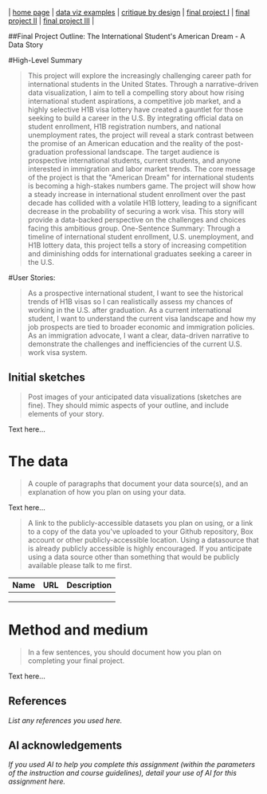 | [home page](https://cmustudent.github.io/tswd-portfolio-templates/) | [data viz examples](dataviz-examples) | [critique by design](critique-by-design) | [final project I](final-project-part-one) | [final project II](final-project-part-two) | [final project III](final-project-part-three) |


##Final Project Outline: The International Student's American Dream - A Data Story

#High-Level Summary
>This project will explore the increasingly challenging career path for international students in the United States. Through a narrative-driven data visualization, I aim to tell a compelling story about how rising international student aspirations, a competitive job market, and a highly selective H1B visa lottery have created a gauntlet for those seeking to build a career in the U.S. By integrating official data on student enrollment, H1B registration numbers, and national unemployment rates, the project will reveal a stark contrast between the promise of an American education and the reality of the post-graduation professional landscape. The target audience is prospective international students, current students, and anyone interested in immigration and labor market trends.
>The core message of the project is that the "American Dream" for international students is becoming a high-stakes numbers game. The project will show how a steady increase in international student enrollment over the past decade has collided with a volatile H1B lottery, leading to a significant decrease in the probability of securing a work visa. This story will provide a data-backed perspective on the challenges and choices facing this ambitious group.
>One-Sentence Summary: Through a timeline of international student enrollment, U.S. unemployment, and H1B lottery data, this project tells a story of increasing competition and diminishing odds for international graduates seeking a career in the U.S.

#User Stories:
>As a prospective international student, I want to see the historical trends of H1B visas so I can realistically assess my chances of working in the U.S. after graduation.
As a current international student, I want to understand the current visa landscape and how my job prospects are tied to broader economic and immigration policies.
As an immigration advocate, I want a clear, data-driven narrative to demonstrate the challenges and inefficiencies of the current U.S. work visa system.


## Initial sketches
> Post images of your anticipated data visualizations (sketches are fine). They should mimic aspects of your outline, and include elements of your story.  

Text here...

# The data
> A couple of paragraphs that document your data source(s), and an explanation of how you plan on using your data. 

Text here...

> A link to the publicly-accessible datasets you plan on using, or a link to a copy of the data you've uploaded to your Github repository, Box account or other publicly-accessible location. Using a datasource that is already publicly accessible is highly encouraged.  If you anticipate using a data source other than something that would be publicly available please talk to me first. 

| Name | URL | Description |
|------|-----|-------------|
|      |     |             |
|      |     |             |
|      |     |             |

# Method and medium
> In a few sentences, you should document how you plan on completing your final project. 

Text here...

## References
_List any references you used here._

## AI acknowledgements
_If you used AI to help you complete this assignment (within the parameters of the instruction and course guidelines), detail your use of AI for this assignment here._
